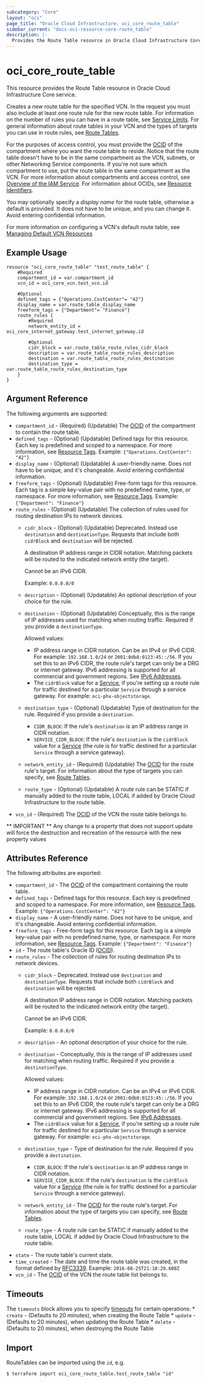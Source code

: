 ```yaml
---
subcategory: "Core"
layout: "oci"
page_title: "Oracle Cloud Infrastructure: oci_core_route_table"
sidebar_current: "docs-oci-resource-core-route_table"
description: |-
  Provides the Route Table resource in Oracle Cloud Infrastructure Core service
---
```


# oci_core_route_table
This resource provides the Route Table resource in Oracle Cloud Infrastructure Core service.

Creates a new route table for the specified VCN. In the request you must also include at least one route
rule for the new route table. For information on the number of rules you can have in a route table, see
[Service Limits](https://docs.cloud.oracle.com/iaas/Content/General/Concepts/servicelimits.htm). For general information about route
tables in your VCN and the types of targets you can use in route rules,
see [Route Tables](https://docs.cloud.oracle.com/iaas/Content/Network/Tasks/managingroutetables.htm).

For the purposes of access control, you must provide the [OCID](https://docs.cloud.oracle.com/iaas/Content/General/Concepts/identifiers.htm) of the compartment where you want the route
table to reside. Notice that the route table doesn't have to be in the same compartment as the VCN, subnets,
or other Networking Service components. If you're not sure which compartment to use, put the route
table in the same compartment as the VCN. For more information about compartments and access control, see
[Overview of the IAM Service](https://docs.cloud.oracle.com/iaas/Content/Identity/Concepts/overview.htm). For information about OCIDs, see
[Resource Identifiers](https://docs.cloud.oracle.com/iaas/Content/General/Concepts/identifiers.htm).

You may optionally specify a *display name* for the route table, otherwise a default is provided.
It does not have to be unique, and you can change it. Avoid entering confidential information.

For more information on configuring a VCN's default route table, see [Managing Default VCN Resources](/docs/providers/oci/guides/managing_default_resources.html)

## Example Usage

```hcl
resource "oci_core_route_table" "test_route_table" {
	#Required
	compartment_id = var.compartment_id
	vcn_id = oci_core_vcn.test_vcn.id

	#Optional
	defined_tags = {"Operations.CostCenter"= "42"}
	display_name = var.route_table_display_name
	freeform_tags = {"Department"= "Finance"}
	route_rules {
		#Required
		network_entity_id = oci_core_internet_gateway.test_internet_gateway.id

		#Optional
		cidr_block = var.route_table_route_rules_cidr_block
		description = var.route_table_route_rules_description
		destination = var.route_table_route_rules_destination
		destination_type = var.route_table_route_rules_destination_type
	}
}
```

## Argument Reference

The following arguments are supported:

* `compartment_id` - (Required) (Updatable) The [OCID](https://docs.cloud.oracle.com/iaas/Content/General/Concepts/identifiers.htm) of the compartment to contain the route table.
* `defined_tags` - (Optional) (Updatable) Defined tags for this resource. Each key is predefined and scoped to a namespace. For more information, see [Resource Tags](https://docs.cloud.oracle.com/iaas/Content/General/Concepts/resourcetags.htm).  Example: `{"Operations.CostCenter": "42"}` 
* `display_name` - (Optional) (Updatable) A user-friendly name. Does not have to be unique, and it's changeable. Avoid entering confidential information. 
* `freeform_tags` - (Optional) (Updatable) Free-form tags for this resource. Each tag is a simple key-value pair with no predefined name, type, or namespace. For more information, see [Resource Tags](https://docs.cloud.oracle.com/iaas/Content/General/Concepts/resourcetags.htm).  Example: `{"Department": "Finance"}` 
* `route_rules` - (Optional) (Updatable) The collection of rules used for routing destination IPs to network devices. 
	* `cidr_block` - (Optional) (Updatable) Deprecated. Instead use `destination` and `destinationType`. Requests that include both `cidrBlock` and `destination` will be rejected.

		A destination IP address range in CIDR notation. Matching packets will be routed to the indicated network entity (the target).

		Cannot be an IPv6 CIDR.

		Example: `0.0.0.0/0` 
	* `description` - (Optional) (Updatable) An optional description of your choice for the rule. 
	* `destination` - (Optional) (Updatable) Conceptually, this is the range of IP addresses used for matching when routing traffic. Required if you provide a `destinationType`.

		Allowed values:
		* IP address range in CIDR notation. Can be an IPv4 or IPv6 CIDR. For example: `192.168.1.0/24` or `2001:0db8:0123:45::/56`. If you set this to an IPv6 CIDR, the route rule's target can only be a DRG or internet gateway. IPv6 addressing is supported for all commercial and government regions. See [IPv6 Addresses](https://docs.cloud.oracle.com/iaas/Content/Network/Concepts/ipv6.htm).
		* The `cidrBlock` value for a [Service](https://docs.cloud.oracle.com/iaas/api/#/en/iaas/latest/Service/), if you're setting up a route rule for traffic destined for a particular `Service` through a service gateway. For example: `oci-phx-objectstorage`. 
	* `destination_type` - (Optional) (Updatable) Type of destination for the rule. Required if you provide a `destination`.
		* `CIDR_BLOCK`: If the rule's `destination` is an IP address range in CIDR notation.
		* `SERVICE_CIDR_BLOCK`: If the rule's `destination` is the `cidrBlock` value for a [Service](https://docs.cloud.oracle.com/iaas/api/#/en/iaas/latest/Service/) (the rule is for traffic destined for a particular `Service` through a service gateway). 
	* `network_entity_id` - (Required) (Updatable) The [OCID](https://docs.cloud.oracle.com/iaas/Content/General/Concepts/identifiers.htm) for the route rule's target. For information about the type of targets you can specify, see [Route Tables](https://docs.cloud.oracle.com/iaas/Content/Network/Tasks/managingroutetables.htm).
	* `route_type` - (Optional) (Updatable) A route rule can be STATIC if manually added to the route table, LOCAL if added by Oracle Cloud Infrastructure to the route table.
* `vcn_id` - (Required) The [OCID](https://docs.cloud.oracle.com/iaas/Content/General/Concepts/identifiers.htm) of the VCN the route table belongs to.


** IMPORTANT **
Any change to a property that does not support update will force the destruction and recreation of the resource with the new property values

## Attributes Reference

The following attributes are exported:

* `compartment_id` - The [OCID](https://docs.cloud.oracle.com/iaas/Content/General/Concepts/identifiers.htm) of the compartment containing the route table.
* `defined_tags` - Defined tags for this resource. Each key is predefined and scoped to a namespace. For more information, see [Resource Tags](https://docs.cloud.oracle.com/iaas/Content/General/Concepts/resourcetags.htm).  Example: `{"Operations.CostCenter": "42"}` 
* `display_name` - A user-friendly name. Does not have to be unique, and it's changeable. Avoid entering confidential information. 
* `freeform_tags` - Free-form tags for this resource. Each tag is a simple key-value pair with no predefined name, type, or namespace. For more information, see [Resource Tags](https://docs.cloud.oracle.com/iaas/Content/General/Concepts/resourcetags.htm).  Example: `{"Department": "Finance"}` 
* `id` - The route table's Oracle ID ([OCID](https://docs.cloud.oracle.com/iaas/Content/General/Concepts/identifiers.htm)).
* `route_rules` - The collection of rules for routing destination IPs to network devices. 
	* `cidr_block` - Deprecated. Instead use `destination` and `destinationType`. Requests that include both `cidrBlock` and `destination` will be rejected.

		A destination IP address range in CIDR notation. Matching packets will be routed to the indicated network entity (the target).

		Cannot be an IPv6 CIDR.

		Example: `0.0.0.0/0` 
	* `description` - An optional description of your choice for the rule. 
	* `destination` - Conceptually, this is the range of IP addresses used for matching when routing traffic. Required if you provide a `destinationType`.

		Allowed values:
		* IP address range in CIDR notation. Can be an IPv4 or IPv6 CIDR. For example: `192.168.1.0/24` or `2001:0db8:0123:45::/56`. If you set this to an IPv6 CIDR, the route rule's target can only be a DRG or internet gateway. IPv6 addressing is supported for all commercial and government regions. See [IPv6 Addresses](https://docs.cloud.oracle.com/iaas/Content/Network/Concepts/ipv6.htm).
		* The `cidrBlock` value for a [Service](https://docs.cloud.oracle.com/iaas/api/#/en/iaas/latest/Service/), if you're setting up a route rule for traffic destined for a particular `Service` through a service gateway. For example: `oci-phx-objectstorage`. 
	* `destination_type` - Type of destination for the rule. Required if you provide a `destination`.
		* `CIDR_BLOCK`: If the rule's `destination` is an IP address range in CIDR notation.
		* `SERVICE_CIDR_BLOCK`: If the rule's `destination` is the `cidrBlock` value for a [Service](https://docs.cloud.oracle.com/iaas/api/#/en/iaas/latest/Service/) (the rule is for traffic destined for a particular `Service` through a service gateway). 
	* `network_entity_id` - The [OCID](https://docs.cloud.oracle.com/iaas/Content/General/Concepts/identifiers.htm) for the route rule's target. For information about the type of targets you can specify, see [Route Tables](https://docs.cloud.oracle.com/iaas/Content/Network/Tasks/managingroutetables.htm).
	* `route_type` - A route rule can be STATIC if manually added to the route table, LOCAL if added by Oracle Cloud Infrastructure to the route table.
* `state` - The route table's current state.
* `time_created` - The date and time the route table was created, in the format defined by [RFC3339](https://tools.ietf.org/html/rfc3339).  Example: `2016-08-25T21:10:29.600Z` 
* `vcn_id` - The [OCID](https://docs.cloud.oracle.com/iaas/Content/General/Concepts/identifiers.htm) of the VCN the route table list belongs to.

## Timeouts

The `timeouts` block allows you to specify [timeouts](https://registry.terraform.io/providers/oracle/oci/latest/docs/guides/changing_timeouts) for certain operations:
	* `create` - (Defaults to 20 minutes), when creating the Route Table
	* `update` - (Defaults to 20 minutes), when updating the Route Table
	* `delete` - (Defaults to 20 minutes), when destroying the Route Table


## Import

RouteTables can be imported using the `id`, e.g.

```
$ terraform import oci_core_route_table.test_route_table "id"
```

